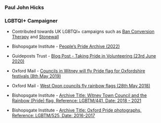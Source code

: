 ### Paul John Hicks

### LGBTQI+ Campaigner

-	Contributed towards UK LGBTQI+ campaigns such as [Ban Conversion Therapy](https://www.banconversiontherapy.com/) and [Stonewall](https://www.stonewall.org.uk/)

-	Bishopsgate Institute - 
[People’s Pride Archive (2022)](https://www.bishopsgate.org.uk/peoples-pride-archive)

-	Guideposts Trust - 
[Blog Post - Taking Pride in Volunteering (23rd June 2020)](https://guideposts.org.uk/2020/06/volunteering-at-guideposts-and-promoting-mental-health-lgbt-awareness/)

-	Oxford Mail - 
[Councils in Witney will fly Pride flag for Oxfordshire festivals (8th May 2019)](https://www.oxfordmail.co.uk/news/17625366.councils-witney-will-fly-pride-flag-oxfordshire-festivals/)

-	Oxford Mail - 
[West Oxon councils fly rainbow flags (28th May 2018)](https://www.oxfordmail.co.uk/news/news_bites/16253839.west-oxon-councils-fly-rainbow-flags/)

-	Bishopsgate Institute - 
[Archive Title: Witney Town Council and the Rainbow (Pride) flag, Reference: LGBTM/441, Date: 2018 - 2021](https://www.bishopsgate.org.uk/archives)

-	Bishopsgate Institute - 
[Archive Title: Oxford Pride photographs, Reference: LGBTM/525, Date: 2016-2017](https://www.bishopsgate.org.uk/archives)
